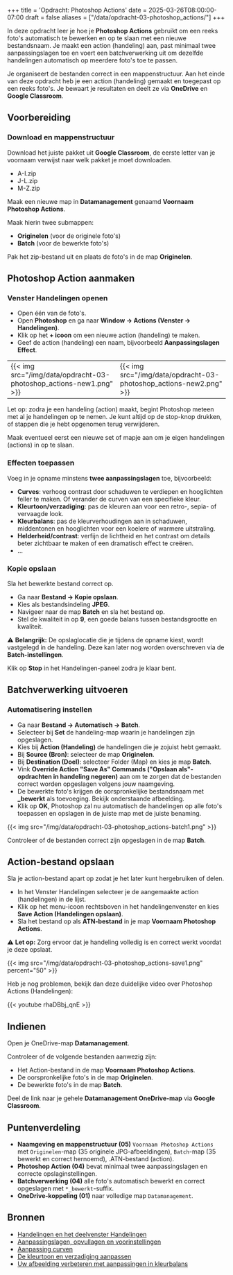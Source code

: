 +++
title = 'Opdracht: Photoshop Actions'
date = 2025-03-26T08:00:00-07:00
draft = false
aliases = ["/data/opdracht-03-photoshop_actions/"]
+++

In deze opdracht leer je hoe je **Photoshop Actions** gebruikt om een reeks foto's automatisch te bewerken en op te slaan met een nieuwe bestandsnaam. Je maakt een action (handeling) aan, past minimaal twee aanpassingslagen toe en voert een batchverwerking uit om dezelfde handelingen automatisch op meerdere foto's toe te passen. 

Je organiseert de bestanden correct in een mappenstructuur. Aan het einde van deze opdracht heb je een action (handeling) gemaakt en toegepast op een reeks foto's. Je bewaart je resultaten en deelt ze via **OneDrive** en **Google Classroom**.

## Voorbereiding

### Download en mappenstructuur

Download het juiste pakket uit **Google Classroom**, de eerste letter van je voornaam verwijst naar welk pakket je moet downloaden.

- A-I.zip
- J-L.zip
- M-Z.zip

Maak een nieuwe map in **Datamanagement** genaamd **Voornaam Photoshop Actions**.
   
Maak hierin twee submappen:

- **Originelen** (voor de originele foto's)
- **Batch** (voor de bewerkte foto's)

Pak het zip-bestand uit en plaats de foto's in de map **Originelen**.

## Photoshop Action aanmaken

### Venster Handelingen openen

- Open één van de foto's.
- Open **Photoshop** en ga naar **Window → Actions (Venster → Handelingen)**.
- Klik op het **+ icoon** om een nieuwe action (handeling) te maken.
- Geef de action (handeling) een naam, bijvoorbeeld **Aanpassingslagen Effect**.

| | |
|-|-|
|{{< img src="/img/data/opdracht-03-photoshop_actions-new1.png" >}}|{{< img src="/img/data/opdracht-03-photoshop_actions-new2.png" >}}|

Let op: zodra je een handeling (action) maakt, begint Photoshop meteen met al je handelingen op te nemen. Je kunt altijd op de stop-knop drukken, of stappen die je hebt opgenomen terug verwijderen.

Maak eventueel eerst een nieuwe set of mapje aan om je eigen handelingen (actions) in op te slaan.

### Effecten toepassen

Voeg in je opname minstens **twee aanpassingslagen** toe, bijvoorbeeld:

- **Curves**: verhoog contrast door schaduwen te verdiepen en hooglichten feller te maken. Of verander de curven van een specifieke kleur.
- **Kleurtoon/verzadiging**: pas de kleuren aan voor een retro-, sepia- of vervaagde look.
- **Kleurbalans**: pas de kleurverhoudingen aan in schaduwen, middentonen en hooglichten voor een koelere of warmere uitstraling.
- **Helderheid/contrast**: verfijn de lichtheid en het contrast om details beter zichtbaar te maken of een dramatisch effect te creëren.
- ...

### Kopie opslaan

Sla het bewerkte bestand correct op.

- Ga naar **Bestand → Kopie opslaan**.
- Kies als bestandsindeling **JPEG**.
- Navigeer naar de map **Batch** en sla het bestand op.
- Stel de kwaliteit in op **9**, een goede balans tussen bestandsgrootte en kwaliteit.

⚠️ **Belangrijk:** De opslaglocatie die je tijdens de opname kiest, wordt vastgelegd in de handeling. Deze kan later nog worden overschreven via de **Batch-instellingen**.

Klik op **Stop** in het Handelingen-paneel zodra je klaar bent.

## Batchverwerking uitvoeren

### Automatisering instellen

- Ga naar **Bestand → Automatisch → Batch**.
- Selecteer bij **Set** de handeling-map waarin je handelingen zijn opgeslagen.
- Kies bij **Action (Handeling)** de handelingen die je zojuist hebt gemaakt.
- Bij **Source (Bron)**: selecteer de map **Originelen**.
- Bij **Destination (Doel)**: selecteer Folder (Map) en kies je map **Batch**.
- Vink **Override Action "Save As" Commands ("Opslaan als"-opdrachten in handeling negeren)** aan om te zorgen dat de bestanden correct worden opgeslagen volgens jouw naamgeving.
- De bewerkte foto's krijgen de oorspronkelijke bestandsnaam met **_bewerkt** als toevoeging. Bekijk onderstaande afbeelding.
- Klik op **OK**, Photoshop zal nu automatisch de handelingen op alle foto's toepassen en opslagen in de juiste map met de juiste benaming.

{{< img src="/img/data/opdracht-03-photoshop_actions-batch1.png" >}}

Controleer of de bestanden correct zijn opgeslagen in de map **Batch**.

## Action-bestand opslaan

Sla je action-bestand apart op zodat je het later kunt hergebruiken of delen.

- In het Venster Handelingen selecteer je de aangemaakte action (handelingen) in de lijst.
- Klik op het menu-icoon rechtsboven in het handelingenvenster en kies **Save Action (Handelingen opslaan)**.
- Sla het bestand op als **ATN-bestand** in je map **Voornaam Photoshop Actions**.

⚠️ **Let op:** Zorg ervoor dat je handeling volledig is en correct werkt voordat je deze opslaat. 

{{< img src="/img/data/opdracht-03-photoshop_actions-save1.png" percent="50" >}}

Heb je nog problemen, bekijk dan deze duidelijke video over Photoshop Actions (Handelingen):

{{< youtube rhaDBbj_qnE >}}

## Indienen

Open je OneDrive-map **Datamanagement**.

Controleer of de volgende bestanden aanwezig zijn:

- Het Action-bestand in de map **Voornaam Photoshop Actions**.
- De oorspronkelijke foto's in de map **Originelen**.
- De bewerkte foto's in de map **Batch**.

Deel de link naar je gehele **Datamanagement OneDrive-map** via **Google Classroom**.

## Puntenverdeling

- **Naamgeving en mappenstructuur (05)** `Voornaam Photoshop Actions` met `Originelen`-map (35 originele JPG-afbeeldingen), `Batch`-map (35 bewerkt en correct hernoemd), .ATN-bestand (action).
- **Photoshop Action (04)** bevat minimaal twee aanpassingslagen en correcte opslaginstellingen.
- **Batchverwerking (04)** alle foto's automatisch bewerkt en correct opgeslagen met `*_bewerkt`-suffix.
- **OneDrive-koppeling (01)** naar volledige map `Datamanagement`.

## Bronnen

- [Handelingen en het deelvenster Handelingen](https://helpx.adobe.com/be_nl/photoshop/using/actions-actions-panel.html)
- [Aanpassingslagen, opvullagen en voorinstellingen](https://helpx.adobe.com/be_nl/photoshop/using/adjustment-fill-layers.html)
- [Aanpassing curven](https://helpx.adobe.com/be_nl/photoshop/using/curves-adjustment.html)
- [De kleurtoon en verzadiging aanpassen](https://helpx.adobe.com/be_nl/photoshop/using/adjusting-hue-saturation.html)
- [Uw afbeelding verbeteren met aanpassingen in kleurbalans](https://helpx.adobe.com/be_nl/photoshop/using/applying-color-balance-adjustment.html)